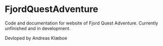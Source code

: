 # FjordQuestAdventure
Code and documentation for website of Fjord Quest Adventure.
Currently unfinished and in development.

Devloped by Andreas Klæboe
